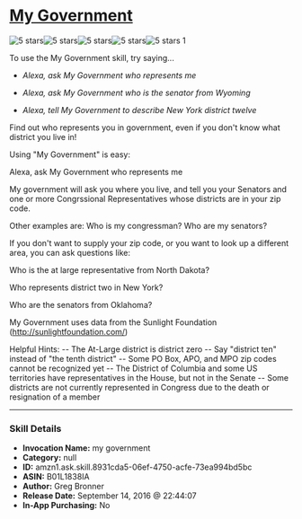 # [My Government](http://alexa.amazon.com/#skills/amzn1.ask.skill.8931cda5-06ef-4750-acfe-73ea994bd5bc)
![5 stars](../../images/ic_star_black_18dp_1x.png)![5 stars](../../images/ic_star_black_18dp_1x.png)![5 stars](../../images/ic_star_black_18dp_1x.png)![5 stars](../../images/ic_star_black_18dp_1x.png)![5 stars](../../images/ic_star_black_18dp_1x.png) 1

To use the My Government skill, try saying...

* *Alexa, ask My Government who represents me*

* *Alexa, ask My Government who is the senator from Wyoming*

* *Alexa, tell  My Government  to describe New York district twelve*

Find out who represents you in government, even if you don't know what district you live in!


Using "My Government" is easy:

Alexa, ask My Government who represents me

My government will ask you where you live, and tell you your Senators and one or more Congrssional Representatives whose districts are in your zip code.


Other examples are:
Who is my congressman?
Who are my senators?



If you don't want to supply your zip code, or you want to look up a different area, you can ask questions like:


Who is the at large representative from North Dakota?

Who represents  district two in New York?

Who are the senators from Oklahoma?



My Government uses data from the Sunlight Foundation (http://sunlightfoundation.com/)


Helpful Hints:
-- The At-Large district is district zero
-- Say "district ten" instead of "the tenth district"
-- Some PO Box, APO, and MPO zip codes cannot be recognized yet
-- The District of Columbia and some US territories have representatives in the House, but not in the Senate
-- Some districts are not currently represented in Congress due to the death or resignation of a member

***

### Skill Details

* **Invocation Name:** my government
* **Category:** null
* **ID:** amzn1.ask.skill.8931cda5-06ef-4750-acfe-73ea994bd5bc
* **ASIN:** B01L1838IA
* **Author:** Greg Bronner
* **Release Date:** September 14, 2016 @ 22:44:07
* **In-App Purchasing:** No
